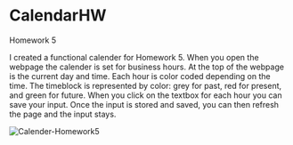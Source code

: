 # CalendarHW
Homework 5

I created a functional calender for Homework 5. When you open the webpage the calender is set for business hours. At the top of the webpage is the current day and time. Each hour is color coded depending on the time. The timeblock is represented by color: grey for past, red for present, and green for future. When you click on the textbox for each hour you can save your input. Once the input is stored and saved, you can then refresh the page and the input stays. 

![Calender-Homework5](https://user-images.githubusercontent.com/65475404/88749634-b213f600-d121-11ea-8eaf-c52b9d1e8114.png)
